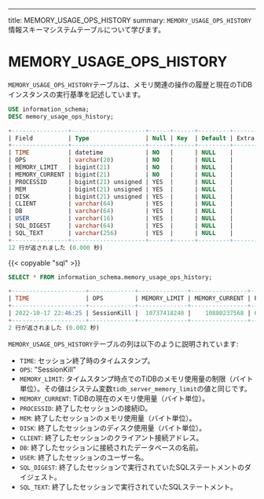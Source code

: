 ---
title: MEMORY_USAGE_OPS_HISTORY
summary: `MEMORY_USAGE_OPS_HISTORY`情報スキーマシステムテーブルについて学びます。

# MEMORY_USAGE_OPS_HISTORY

`MEMORY_USAGE_OPS_HISTORY`テーブルは、メモリ関連の操作の履歴と現在のTiDBインスタンスの実行基準を記述しています。

```sql
USE information_schema;
DESC memory_usage_ops_history;
```

```sql
+----------------+---------------------+------+------+---------+-------+
| Field          | Type                | Null | Key  | Default | Extra |
+----------------+---------------------+------+------+---------+-------+
| TIME           | datetime            | NO   |      | NULL    |       |
| OPS            | varchar(20)         | NO   |      | NULL    |       |
| MEMORY_LIMIT   | bigint(21)          | NO   |      | NULL    |       |
| MEMORY_CURRENT | bigint(21)          | NO   |      | NULL    |       |
| PROCESSID      | bigint(21) unsigned | YES  |      | NULL    |       |
| MEM            | bigint(21) unsigned | YES  |      | NULL    |       |
| DISK           | bigint(21) unsigned | YES  |      | NULL    |       |
| CLIENT         | varchar(64)         | YES  |      | NULL    |       |
| DB             | varchar(64)         | YES  |      | NULL    |       |
| USER           | varchar(16)         | YES  |      | NULL    |       |
| SQL_DIGEST     | varchar(64)         | YES  |      | NULL    |       |
| SQL_TEXT       | varchar(256)        | YES  |      | NULL    |       |
+----------------+---------------------+------+------+---------+-------+
12 行が返されました (0.000 秒)
```

{{< copyable "sql" >}}

```sql
SELECT * FROM information_schema.memory_usage_ops_history;
```

```sql
+---------------------+-------------+--------------+----------------+---------------------+------------+------+-----------------+------+------+------------------------------------------------------------------+----------------------------------------------------------------------+
| TIME                | OPS         | MEMORY_LIMIT | MEMORY_CURRENT | PROCESSID           | MEM        | DISK | CLIENT          | DB   | USER | SQL_DIGEST                                                       | SQL_TEXT                                                             |
+---------------------+-------------+--------------+----------------+---------------------+------------+------+-----------------+------+------+------------------------------------------------------------------+----------------------------------------------------------------------+
| 2022-10-17 22:46:25 | SessionKill |  10737418240 |    10880237568 | 6718275530455515543 | 7905028235 |    0 | 127.0.0.1:34394 | test | root | 146b3d812852663a20635fbcf02be01688f52c8d433dafec0d496a14f0b59df6 | desc analyze select * from t t1 join t t2 on t1.a=t2.a order by t1.a |
+---------------------+-------------+--------------+----------------+---------------------+------------+------+-----------------+------+------+------------------------------------------------------------------+----------------------------------------------------------------------+
2 行が返されました (0.002 秒)
```

`MEMORY_USAGE_OPS_HISTORY`テーブルの列は以下のように説明されています:

* `TIME`: セッション終了時のタイムスタンプ。
* `OPS`: "SessionKill"
* `MEMORY_LIMIT`: タイムスタンプ時点でのTiDBのメモリ使用量の制限（バイト単位）。その値はシステム変数`tidb_server_memory_limit`の値と同じです。
* `MEMORY_CURRENT`: TiDBの現在のメモリ使用量（バイト単位）。
* `PROCESSID`: 終了したセッションの接続ID。
* `MEM`: 終了したセッションのメモリ使用量（バイト単位）。
* `DISK`: 終了したセッションのディスク使用量（バイト単位）。
* `CLIENT`: 終了したセッションのクライアント接続アドレス。
* `DB`: 終了したセッションに接続されたデータベースの名前。
* `USER`: 終了したセッションのユーザー名。
* `SQL_DIGEST`: 終了したセッションで実行されていたSQLステートメントのダイジェスト。
* `SQL_TEXT`: 終了したセッションで実行されていたSQLステートメント。